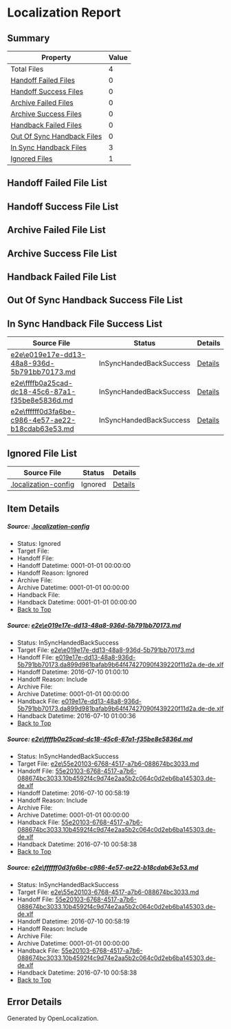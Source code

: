 # <a name='report-top'></a> Localization Report

## Summary
 Property | Value 
 -------- | ----- 
 Total Files | 4
[ Handoff Failed Files ](#handoff-failed-list)| 0
[ Handoff Success Files ](#handoff-success-list)| 0
[ Archive Failed Files ](#archive-failed-list)| 0
[ Archive Success Files ](#archive-success-list)| 0
[ Handback Failed Files ](#handback-failed-list)| 0
[ Out Of Sync Handback Files ](#outofsync-handback-success-list)| 0
[ In Sync Handback Files ](#insync-handback-success-list)| 3
[ Ignored Files ](#ignored-list)| 1

## <a name='handoff-failed-list'></a> Handoff Failed File List

## <a name='handoff-success-list'></a> Handoff Success File List

## <a name='archive-failed-list'></a> Archive Failed File List

## <a name='archive-success-list'></a> Archive Success File List

## <a name='handback-failed-list'></a> Handback Failed File List

## <a name='outofsync-handback-success-list'></a> Out Of Sync Handback Success File List

## <a name='insync-handback-success-list'></a> In Sync Handback File Success List
 Source File | Status | Details 
 ----------- | ------ | ------- 
 [e2e\e019e17e-dd13-48a8-936d-5b791bb70173.md](https://github.com/OpenLocalizationTestOrg/oltest/blob/f44445a5018201fc9a31a0dbb3b96fb42325fee8/e2e/e019e17e-dd13-48a8-936d-5b791bb70173.md) | InSyncHandedBackSuccess | [Details](#f1182b3f80b222602aac403a9588a2b73bf9395d1)
 [e2e\ffffb0a25cad-dc18-45c6-87a1-f35be8e5836d.md](https://github.com/OpenLocalizationTestOrg/oltest/blob/02c60ef62f7c2afd1e77a90e5a997ed1d3ea0f54/e2e/ffffb0a25cad-dc18-45c6-87a1-f35be8e5836d.md) | InSyncHandedBackSuccess | [Details](#905f0941e0614754f08e66bce359df99a4ccfb4d2)
 [e2e\ffffff0d3fa6be-c986-4e57-ae22-b18cdab63e53.md](https://github.com/OpenLocalizationTestOrg/oltest/blob/f44445a5018201fc9a31a0dbb3b96fb42325fee8/e2e/ffffff0d3fa6be-c986-4e57-ae22-b18cdab63e53.md) | InSyncHandedBackSuccess | [Details](#905f0941e0614754f08e66bce359df99a4ccfb4d3)

## <a name='ignored-list'></a> Ignored File List
 Source File | Status | Details 
 ----------- | ------ | ------- 
 [.localization-config](https://github.com/OpenLocalizationTestOrg/oltest/blob/f44445a5018201fc9a31a0dbb3b96fb42325fee8/.localization-config) | Ignored | [Details](#3d4f252ac210baf56311d7e97dcc2db10974dbd20)

## Item Details
##### <a name='3d4f252ac210baf56311d7e97dcc2db10974dbd20'></a> Source: [.localization-config](https://github.com/OpenLocalizationTestOrg/oltest/blob/f44445a5018201fc9a31a0dbb3b96fb42325fee8/.localization-config)
* Status: Ignored
* Target File: 
* Handoff File: 
* Handoff Datetime: 0001-01-01 00:00:00
* Handoff Reason: Ignored
* Archive File: 
* Archive Datetime: 0001-01-01 00:00:00
* Handback File: 
* Handback Datetime: 0001-01-01 00:00:00
* [Back to Top](#report-top)

##### <a name='f1182b3f80b222602aac403a9588a2b73bf9395d1'></a> Source: [e2e\e019e17e-dd13-48a8-936d-5b791bb70173.md](https://github.com/OpenLocalizationTestOrg/oltest/blob/f44445a5018201fc9a31a0dbb3b96fb42325fee8/e2e/e019e17e-dd13-48a8-936d-5b791bb70173.md)
* Status: InSyncHandedBackSuccess
* Target File: [e2e\e019e17e-dd13-48a8-936d-5b791bb70173.md](https://github.com/OpenLocalizationTestOrg/oltest-dede-fly/blob/d099e9a3fd4ecc95faae2cd2bca92afee0352bdd/e2e/e019e17e-dd13-48a8-936d-5b791bb70173.md)
* Handoff File: [e019e17e-dd13-48a8-936d-5b791bb70173.da899d981bafab9b64f47427090f439220f11d2a.de-de.xlf](https://github.com/OpenLocalizationTestOrg/olhandoff-e2e/blob/c7d41adc41bd428a0fc86c76f59154cb1cc0fd17/ol-handoff/OpenLocalizationTestOrg/oltest-dede-fly/ci/ht/e019e17e-dd13-48a8-936d-5b791bb70173.da899d981bafab9b64f47427090f439220f11d2a.de-de.xlf)
* Handoff Datetime: 2016-07-10 01:00:10
* Handoff Reason: Include
* Archive File: 
* Archive Datetime: 0001-01-01 00:00:00
* Handback File: [e019e17e-dd13-48a8-936d-5b791bb70173.da899d981bafab9b64f47427090f439220f11d2a.de-de.xlf](https://github.com/OpenLocalizationTestOrg/olhandback-e2e/blob/b06306ae7043ba9bd67360a91f82836a58df39b4/ol-handback/OpenLocalizationTestOrg/oltest-dede-fly/ci/ht/e019e17e-dd13-48a8-936d-5b791bb70173.da899d981bafab9b64f47427090f439220f11d2a.de-de.xlf)
* Handback Datetime: 2016-07-10 01:00:36
* [Back to Top](#report-top)

##### <a name='905f0941e0614754f08e66bce359df99a4ccfb4d2'></a> Source: [e2e\ffffb0a25cad-dc18-45c6-87a1-f35be8e5836d.md](https://github.com/OpenLocalizationTestOrg/oltest/blob/02c60ef62f7c2afd1e77a90e5a997ed1d3ea0f54/e2e/ffffb0a25cad-dc18-45c6-87a1-f35be8e5836d.md)
* Status: InSyncHandedBackSuccess
* Target File: [e2e\55e20103-6768-4517-a7b6-088674bc3033.md](https://github.com/OpenLocalizationTestOrg/oltest-dede-fly/blob/7b470d22eb2d6796171f3bb6de86f46f8757947b/e2e/55e20103-6768-4517-a7b6-088674bc3033.md)
* Handoff File: [55e20103-6768-4517-a7b6-088674bc3033.10b4592f4c9d74e2aa5b2c064c0d2eb6ba145303.de-de.xlf](https://github.com/OpenLocalizationTestOrg/olhandoff-e2e/blob/27f4055d82ce8f4a9508995fe07bda7d526e695b/ol-handoff/OpenLocalizationTestOrg/oltest-dede-fly/ci/ht/55e20103-6768-4517-a7b6-088674bc3033.10b4592f4c9d74e2aa5b2c064c0d2eb6ba145303.de-de.xlf)
* Handoff Datetime: 2016-07-10 00:58:19
* Handoff Reason: Include
* Archive File: 
* Archive Datetime: 0001-01-01 00:00:00
* Handback File: [55e20103-6768-4517-a7b6-088674bc3033.10b4592f4c9d74e2aa5b2c064c0d2eb6ba145303.de-de.xlf](https://github.com/OpenLocalizationTestOrg/olhandback-e2e/blob/8d207f1ecf10765d0cbd9a61e8bdbfc7b756a1b4/ol-handback/OpenLocalizationTestOrg/oltest-dede-fly/ci/ht/55e20103-6768-4517-a7b6-088674bc3033.10b4592f4c9d74e2aa5b2c064c0d2eb6ba145303.de-de.xlf)
* Handback Datetime: 2016-07-10 00:58:38
* [Back to Top](#report-top)

##### <a name='905f0941e0614754f08e66bce359df99a4ccfb4d3'></a> Source: [e2e\ffffff0d3fa6be-c986-4e57-ae22-b18cdab63e53.md](https://github.com/OpenLocalizationTestOrg/oltest/blob/f44445a5018201fc9a31a0dbb3b96fb42325fee8/e2e/ffffff0d3fa6be-c986-4e57-ae22-b18cdab63e53.md)
* Status: InSyncHandedBackSuccess
* Target File: [e2e\55e20103-6768-4517-a7b6-088674bc3033.md](https://github.com/OpenLocalizationTestOrg/oltest-dede-fly/blob/7b470d22eb2d6796171f3bb6de86f46f8757947b/e2e/55e20103-6768-4517-a7b6-088674bc3033.md)
* Handoff File: [55e20103-6768-4517-a7b6-088674bc3033.10b4592f4c9d74e2aa5b2c064c0d2eb6ba145303.de-de.xlf](https://github.com/OpenLocalizationTestOrg/olhandoff-e2e/blob/27f4055d82ce8f4a9508995fe07bda7d526e695b/ol-handoff/OpenLocalizationTestOrg/oltest-dede-fly/ci/ht/55e20103-6768-4517-a7b6-088674bc3033.10b4592f4c9d74e2aa5b2c064c0d2eb6ba145303.de-de.xlf)
* Handoff Datetime: 2016-07-10 00:58:19
* Handoff Reason: Include
* Archive File: 
* Archive Datetime: 0001-01-01 00:00:00
* Handback File: [55e20103-6768-4517-a7b6-088674bc3033.10b4592f4c9d74e2aa5b2c064c0d2eb6ba145303.de-de.xlf](https://github.com/OpenLocalizationTestOrg/olhandback-e2e/blob/8d207f1ecf10765d0cbd9a61e8bdbfc7b756a1b4/ol-handback/OpenLocalizationTestOrg/oltest-dede-fly/ci/ht/55e20103-6768-4517-a7b6-088674bc3033.10b4592f4c9d74e2aa5b2c064c0d2eb6ba145303.de-de.xlf)
* Handback Datetime: 2016-07-10 00:58:38
* [Back to Top](#report-top)


## Error Details

Generated by OpenLocalization.
